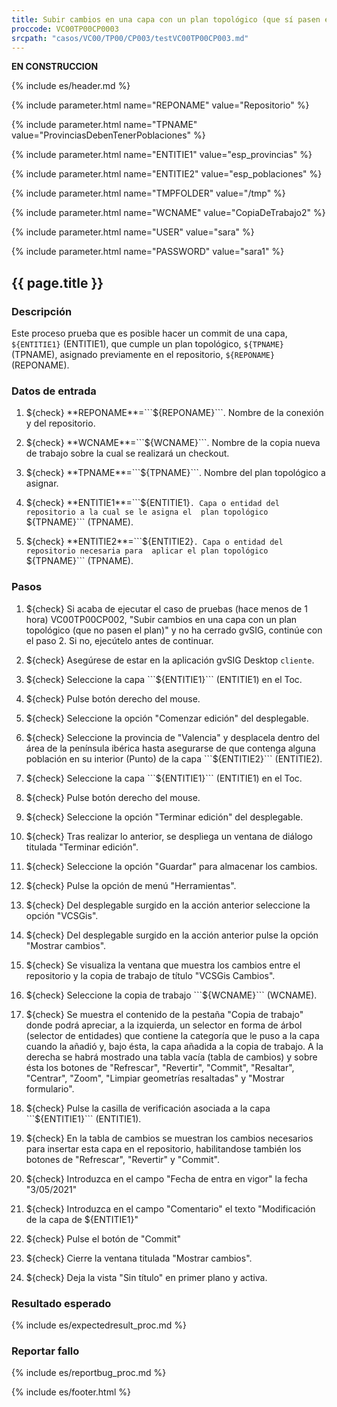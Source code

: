 ```yaml
---
title: Subir cambios en una capa con un plan topológico (que sí pasen el plan)
proccode: VC00TP00CP0003
srcpath: "casos/VC00/TP00/CP003/testVC00TP00CP003.md"
---
```


**EN CONSTRUCCION**

{% include es/header.md %}

{% include parameter.html name="REPONAME" value="Repositorio" %}

{% include parameter.html name="TPNAME" value="ProvinciasDebenTenerPoblaciones" %}

{% include parameter.html name="ENTITIE1" value="esp_provincias" %}

{% include parameter.html name="ENTITIE2" value="esp_poblaciones" %}

{% include parameter.html name="TMPFOLDER" value="/tmp" %}

{% include parameter.html name="WCNAME" value="CopiaDeTrabajo2" %}

{% include parameter.html name="USER" value="sara" %}

{% include parameter.html name="PASSWORD" value="sara1" %}


## {{ page.title }}

### Descripción

Este proceso prueba que es posible hacer un commit de una capa, ```${ENTITIE1}``` (ENTITIE1), que cumple un plan 
topológico, ```${TPNAME}``` (TPNAME), asignado previamente en el repositorio, ```${REPONAME}``` (REPONAME).

### Datos de entrada
  
1. ${check} **REPONAME**=```${REPONAME}```. Nombre de la conexión y del repositorio.

2. ${check} **WCNAME**=```${WCNAME}```. Nombre de la copia nueva de trabajo sobre la cual se realizará un checkout.

3. ${check} **TPNAME**=```${TPNAME}```. Nombre del plan topológico a asignar.

4. ${check} **ENTITIE1**=```${ENTITIE1}```. Capa o entidad del repositorio a la cual se le asigna el 
   plan topológico ```${TPNAME}``` (TPNAME).

5. ${check} **ENTITIE2**=```${ENTITIE2}```. Capa o entidad del repositorio necesaria para 
    aplicar el plan topológico ```${TPNAME}``` (TPNAME).


### Pasos

1. ${check} Si acaba de ejecutar el caso de pruebas (hace menos de 1 hora) VC00TP00CP002,
    "Subir cambios en una capa con un plan topológico (que no pasen el plan)"
    y no ha cerrado gvSIG, continúe con el paso 2. Si no, ejecútelo antes de continuar.

2. ${check} Asegúrese de estar en la aplicación gvSIG Desktop ```cliente```.

3. ${check} Seleccione la capa ```${ENTITIE1}``` (ENTITIE1) en el Toc.

4. ${check} Pulse botón derecho del mouse.

5. ${check} Seleccione la opción "Comenzar edición" del desplegable.

6. ${check} Seleccione la provincia de "Valencia" y desplacela dentro del área de la península ibérica hasta
    asegurarse de que contenga alguna población en su interior (Punto) de la capa ```${ENTITIE2}``` (ENTITIE2).

7. ${check} Seleccione la capa ```${ENTITIE1}``` (ENTITIE1) en el Toc.

8. ${check} Pulse botón derecho del mouse.

9. ${check} Seleccione la opción "Terminar edición" del desplegable.

10. ${check} Tras realizar lo anterior, se despliega un ventana de diálogo titulada "Terminar edición".

11. ${check} Seleccione la opción "Guardar" para almacenar los cambios.

12. ${check} Pulse la opción de menú "Herramientas".

13. ${check} Del desplegable surgido en la acción anterior seleccione la opción "VCSGis".

14. ${check} Del desplegable surgido en la acción anterior pulse la opción "Mostrar cambios".

15. ${check} Se visualiza la ventana que muestra los cambios entre el repositorio y la copia de trabajo
   de título  "VCSGis Cambios".

16. ${check} Seleccione la copia de trabajo ```${WCNAME}``` (WCNAME).

17. ${check} Se muestra el contenido de la pestaña "Copia de trabajo" donde podrá apreciar,
    a la izquierda, un selector en forma de árbol (selector de entidades) que contiene la categoría que le 
    puso a la capa cuando la añadió y, bajo ésta, la capa añadida a la copia de trabajo.
    A la derecha se habrá mostrado una tabla vacía (tabla de cambios) y sobre ésta los botones de "Refrescar",
    "Revertir", "Commit", "Resaltar", "Centrar", "Zoom", "Limpiar geometrías resaltadas" y "Mostrar formulario".

18. ${check} Pulse la casilla de verificación asociada a la capa ```${ENTITIE1}``` (ENTITIE1).

19. ${check} En la tabla de cambios se muestran los cambios necesarios para insertar esta capa en el repositorio, 
    habilitandose también los botones de "Refrescar", "Revertir" y "Commit".

20. ${check} Introduzca en el campo "Fecha de entra en vigor" la fecha "3/05/2021"

21. ${check} Introduzca en el campo "Comentario" el texto "Modificación de la capa de ${ENTITIE1}"

22. ${check} Pulse el botón de "Commit"

23. ${check} Cierre la ventana titulada "Mostrar cambios".

24. ${check} Deja la vista "Sin título" en primer plano y activa.

    
### Resultado esperado

{% include es/expectedresult_proc.md %}

### Reportar fallo

{% include es/reportbug_proc.md %}

{% include es/footer.html %}